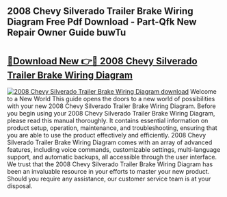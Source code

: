 ## 2008 Chevy Silverado Trailer Brake Wiring Diagram Free Pdf Download - Part-Qfk New Repair Owner Guide buwTu

# <h2><a href="http://dfqnt4.blite.top/?on=2008+Chevy+Silverado+Trailer+Brake+Wiring+Diagram">🔗Download New 👉🔴 2008 Chevy Silverado Trailer Brake Wiring Diagram</a></h2>

[![2008 Chevy Silverado Trailer Brake Wiring Diagram download](https://i.imgur.com/lujVjoI.png)](http://dfqnt4.blite.top/?on=2008+Chevy+Silverado+Trailer+Brake+Wiring+Diagram)
Welcome to a New World This guide opens the doors to a new world of possibilities with your new 2008 Chevy Silverado Trailer Brake Wiring Diagram. Before you begin using your 2008 Chevy Silverado Trailer Brake Wiring Diagram, please read this manual thoroughly. It contains essential information on product setup, operation, maintenance, and troubleshooting, ensuring that you are able to use the product effectively and efficiently. 2008 Chevy Silverado Trailer Brake Wiring Diagram comes with an array of advanced features, including voice commands, customizable settings, multi-language support, and automatic backups, all accessible through the user interface. We trust that the 2008 Chevy Silverado Trailer Brake Wiring Diagram has been an invaluable resource in your efforts to master your new product. Should you require any assistance, our customer service team is at your disposal.
